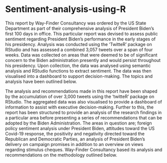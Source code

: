 # Sentiment-analysis-using-R
This report by Way-Finder Consultancy was ordered by the US State Department as part of their comprehensive analysis of President Biden’s first 100 days in office. This particular report was devised to assess public sentiment regarding President Biden’s performance in the early stages of his presidency. Analysis was conducted using the ‘TwitteR’ package on RStudio and has assessed a combined 3,057 tweets over a span of four weeks. Data was collected on areas that were deemed to be of significant concern to the Biden administration presently and would persist throughout his presidency. Upon collection, the data was analysed using semantic analysis and RStudio functions to extract sentiment. The data was then visualised into a dashboard to support decision-making. The topics and analysis have been outlined below.

The analysis and recommendations made in this report have been shaped by the accumulation of over 3,000 tweets using the ‘twitteR’ package on RStudio. The aggregated data was also visualised to provide a dashboard of information to assist with executive decision-making. Further to this, the report has been structured to provide an analysis of the research findings in a particular area before presenting a series of recommendations that can be adopted by the Biden Administration. The areas in question are; foreign policy sentiment analysis under President Biden, attitudes toward the US Covid-19 response, the positivity and negativity directed toward the Republican and Democratic Parties, an analysis of President Biden’s delivery on campaign promises in addition to an overview on views regarding stimulus cheques. Way-Finder Consultancy based its analysis and recommendations on the methodology outlined below.
